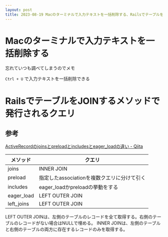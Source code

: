 ```yaml
---
layout: post
title: 2023-08-19 Macのターミナルで入力テキストを一括削除する、RailsでテーブルをJOINするメソッドで発行されるクエリ
---
```


# Macのターミナルで入力テキストを一括削除する

忘れていつも調べてしまうのでメモ

`Ctrl + U` で入力テキストを一括削除できる

# RailsでテーブルをJOINするメソッドで発行されるクエリ

## 参考
[ActiveRecordのjoinsとpreloadとincludesとeager_loadの違い - Qiita](https://qiita.com/k0kubun/items/80c5a5494f53bb88dc58)

| メソッド       | クエリ                      |
|------------|--------------------------|
| joins      | INNER JOIN               |
| preload    | 指定したassociationを複数クエリに分けて引く |
| includes   | eager_loadかpreloadの挙動をする |
| eager_load | LEFT OUTER JOIN          |
| left_joins | LEFT OUTER JOIN          |

LEFT OUTER JOINは、左側のテーブルのレコードを全て取得する。右側のテーブルのレコードがない場合はNULLで埋める。
INNER JOINは、左側のテーブルと右側のテーブルの両方に存在するレコードのみを取得する。
